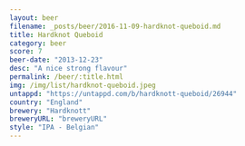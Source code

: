 ```yaml
---
layout: beer
filename: _posts/beer/2016-11-09-hardknot-queboid.md
title: Hardknot Queboid
category: beer
score: 7
beer-date: "2013-12-23"
desc: "A nice strong flavour"
permalink: /beer/:title.html
img: /img/list/hardknot-queboid.jpeg
untappd: "https://untappd.com/b/hardknott-queboid/26944"
country: "England"
brewery: "Hardknott"
breweryURL: "breweryURL"
style: "IPA - Belgian"
---
```

